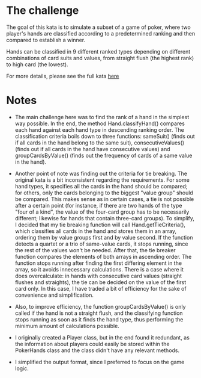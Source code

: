 # The challenge

The goal of this kata is to simulate a subset of a game of poker, where two player's hands are classified according to a predetermined ranking and then compared to establish a winner.

Hands can be classified in 9 different ranked types depending on different combinations of card suits and values, from straight flush (the highest rank) to high card (the lowest). 

For more details, please see the full kata [here](https://codingdojo.org/kata/PokerHands/)

# Notes

- The main challenge here was to find the rank of a hand in the simplest way possible. In the end, the method Hand.classifyHand() compares each hand against each hand type in descending ranking order. The classification criteria boils down to three functions: sameSuit() (finds out if all cards in the hand belong to the same suit), consecutiveValues() (finds out if all cards in the hand have consecutive values) and groupCardsByValue() (finds out the frequency of cards of a same value in the hand).

- Another point of note was finding out the criteria for tie breaking. The original kata is a bit inconsistent regarding the requirements. For some hand types, it specifies all the cards in the hand should be compared; for others, only the cards belonging to the biggest "value group" should be compared. This makes sense as in certain cases, a tie is not possible after a certain point (for instance, if there are two hands of the type "four of a kind", the value of the four-card group has to be necessarily different; likewise for hands that contain three-card groups).
To simplify, I decided that my tie breaking function will call Hand.getTieCriteria(), which classifies all cards in the hand and stores them in an array, ordering them by value groups first and by value second. If the function detects a quartet or a trio of same-value cards, it stops running, since the rest of the values won't be needed.
After that, the tie breaker function compares the elements of both arrays in ascending order. The function stops running after finding the first differing element in the array, so it avoids innecessary calculations. There is a case where it does overcalculate: in hands with consecutive card values (straight flushes and straights), the tie can be decided on the value of the first card only. In this case, I have traded a bit of efficiency for the sake of convenience and simplification.

- Also, to improve efficiency, the function groupCardsByValue() is only called if the hand is not a straight flush, and the classifying function stops running as soon as it finds the hand type, thus performing the minimum amount of calculations possible.

- I originally created a Player class, but in the end found it redundant, as the information about players could easily be stored within the PokerHands class and the class didn't have any relevant methods.

- I simplified the output format, since I preferred to focus on the game logic.
